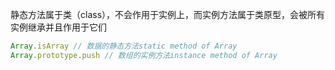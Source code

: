 静态方法属于类（class），不会作用于实例上，而实例方法属于类原型，会被所有实例继承并且作用于它们
```js
Array.isArray // 数据的静态方法static method of Array
Array.prototype.push // 数组的实例方法instance method of Array
```